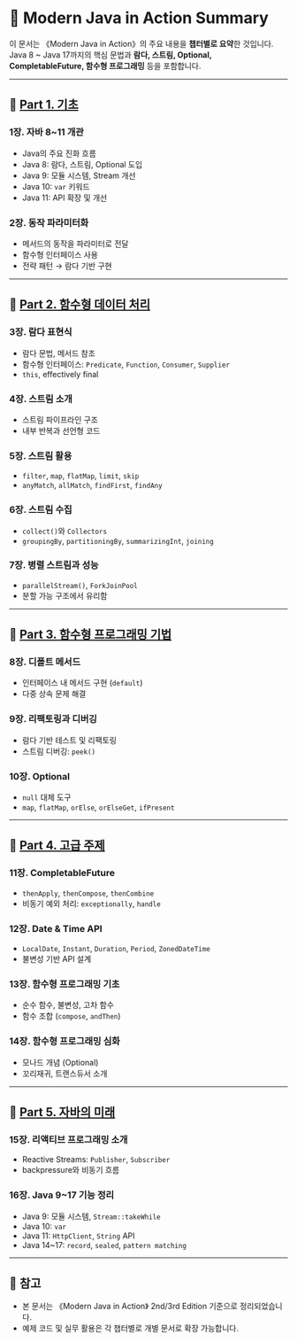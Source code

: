 # 📘 Modern Java in Action Summary

이 문서는 《Modern Java in Action》의 주요 내용을 **챕터별로 요약**한 것입니다. Java 8 ~ Java 17까지의 핵심 문법과 **람다, 스트림, Optional, CompletableFuture, 함수형 프로그래밍** 등을 포함합니다.

---

## 📗 [Part 1. 기초](01.md)

### 1장. 자바 8~11 개관
- Java의 주요 진화 흐름
- Java 8: 람다, 스트림, Optional 도입
- Java 9: 모듈 시스템, Stream 개선
- Java 10: `var` 키워드
- Java 11: API 확장 및 개선

### 2장. 동작 파라미터화
- 메서드의 동작을 파라미터로 전달
- 함수형 인터페이스 사용
- 전략 패턴 → 람다 기반 구현

---

## 📘 [Part 2. 함수형 데이터 처리](02.md)

### 3장. 람다 표현식
- 람다 문법, 메서드 참조
- 함수형 인터페이스: `Predicate`, `Function`, `Consumer`, `Supplier`
- `this`, effectively final

### 4장. 스트림 소개
- 스트림 파이프라인 구조
- 내부 반복과 선언형 코드

### 5장. 스트림 활용
- `filter`, `map`, `flatMap`, `limit`, `skip`
- `anyMatch`, `allMatch`, `findFirst`, `findAny`

### 6장. 스트림 수집
- `collect()`와 `Collectors`
- `groupingBy`, `partitioningBy`, `summarizingInt`, `joining`

### 7장. 병렬 스트림과 성능
- `parallelStream()`, `ForkJoinPool`
- 분할 가능 구조에서 유리함

---

## 📕 [Part 3. 함수형 프로그래밍 기법](03.md)

### 8장. 디폴트 메서드
- 인터페이스 내 메서드 구현 (`default`)
- 다중 상속 문제 해결

### 9장. 리팩토링과 디버깅
- 람다 기반 테스트 및 리팩토링
- 스트림 디버깅: `peek()`

### 10장. Optional
- `null` 대체 도구
- `map`, `flatMap`, `orElse`, `orElseGet`, `ifPresent`

---

## 📙 [Part 4. 고급 주제](04.md)

### 11장. CompletableFuture
- `thenApply`, `thenCompose`, `thenCombine`
- 비동기 예외 처리: `exceptionally`, `handle`

### 12장. Date & Time API
- `LocalDate`, `Instant`, `Duration`, `Period`, `ZonedDateTime`
- 불변성 기반 API 설계

### 13장. 함수형 프로그래밍 기초
- 순수 함수, 불변성, 고차 함수
- 함수 조합 (`compose`, `andThen`)

### 14장. 함수형 프로그래밍 심화
- 모나드 개념 (Optional)
- 꼬리재귀, 트랜스듀서 소개

---

## 📒 [Part 5. 자바의 미래](05.md)

### 15장. 리액티브 프로그래밍 소개
- Reactive Streams: `Publisher`, `Subscriber`
- backpressure와 비동기 흐름

### 16장. Java 9~17 기능 정리
- Java 9: 모듈 시스템, `Stream::takeWhile`
- Java 10: `var`
- Java 11: `HttpClient`, `String` API
- Java 14~17: `record`, `sealed`, `pattern matching`

---

## 📌 참고
- 본 문서는 《Modern Java in Action》 2nd/3rd Edition 기준으로 정리되었습니다.
- 예제 코드 및 실무 활용은 각 챕터별로 개별 문서로 확장 가능합니다.
